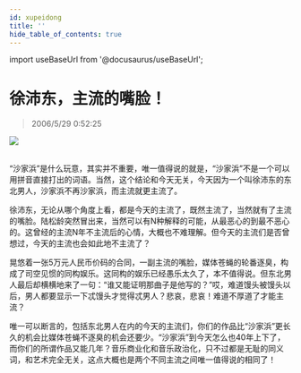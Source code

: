 ```yaml
---
id: xupeidong
title: ''
hide_table_of_contents: true
---
```


import useBaseUrl from '@docusaurus/useBaseUrl';

# 徐沛东，主流的嘴脸！

> 2006/5/29 0:52:25

<div style={{textAlign: 'center'}}>
<img src={useBaseUrl('https://crustipfs.info/ipfs/QmXSnds2BF97yuZwYAMLwrpjQcuPcm22WGsFmBJfWFTEUM/essays/xupeidong/1.jpeg')} /><br/><br/>
</div>

“沙家浜”是什么玩意，其实并不重要，唯一值得说的就是，“沙家浜”不是一个可以用拼音直接打出的词语。当然，这个结论和今天无关，今天因为一个叫徐沛东的东北男人，沙家浜不再沙家浜，而主流就更主流了。
 
徐沛东，无论从哪个角度上看，都是今天的主流了，既然主流了，当然就有了主流的嘴脸。陆松龄突然冒出来，当然可以有N种解释的可能，从最恶心的到最不恶心的。这曾经的主流N年不主流后的心情，大概也不难理解。但今天的主流们是否曾想过，今天的主流也会如此地不主流了？
 
晃悠着一张5万元人民币价码的合同，一副主流的嘴脸，媒体苍蝇的轮番逐臭，构成了司空见惯的同构娱乐。这同构的娱乐已经愚乐太久了，本不值得说。但东北男人最后却横横地来了一句：“谁又能证明那曲子是他写的？”哎，难道馒头被馒头以后，男人都要显示一下忒馒头才觉得忒男人？悲哀，悲哀！难道不厚道了才能主流？
 
唯一可以断言的，包括东北男人在内的今天的主流们，你们的作品比“沙家浜”更长久的机会比媒体苍蝇不逐臭的机会还要少。“沙家浜”到今天怎么也40年上下了，而你们的所谓作品又能几年？音乐商业化和音乐政治化，只不过都是无耻的同义词，和艺术完全无关，这点大概也是两个不同主流之间唯一值得说的相同了！ 